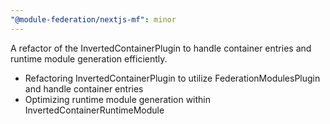 ```yaml
---
"@module-federation/nextjs-mf": minor
---
```


A refactor of the InvertedContainerPlugin to handle container entries and runtime module generation efficiently.

- Refactoring InvertedContainerPlugin to utilize FederationModulesPlugin and handle container entries
- Optimizing runtime module generation within InvertedContainerRuntimeModule
